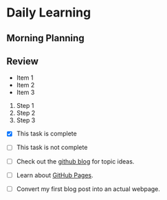 # Daily Learning
## Morning Planning
## Review

- Item 1
- Item 2
- Item 3

1. Step 1
2. Step 2
3. Step 3
 
- [x] This task is complete
- [ ] This task is not complete

- [ ] Check out the [github blog](https://github.blog/) for topic ideas.
- [ ] Learn about [GitHub Pages](https://skills.github.com/#first-day-on-github).
- [ ] Convert my first blog post into an actual webpage.
